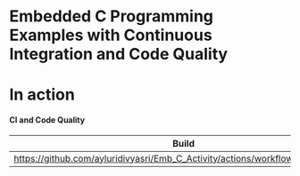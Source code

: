 # Embedded C Programming Examples with Continuous Integration and Code Quality

# In action


#### CI and Code Quality
|Build|Cppcheck|Codacy|
|:--:|:--:|:--:|
|https://github.com/ayluridivyasri/Emb_C_Activity/actions/workflows/Compile.yml|



